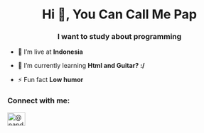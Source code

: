 <h1 align="center">Hi 👋, You Can Call Me Pap</h1>
<h3 align="center">I want to study about programming</h3>

- 🔭 I’m live at **Indonesia**

- 🌱 I’m currently learning **Html and Guitar? :/**

- ⚡ Fun fact **Low humor**

<h3 align="left">Connect with me:</h3>
<p align="left">
<a href="https://twitter.com/@papdaringawi" target="blank"><img align="center" src="https://raw.githubusercontent.com/rahuldkjain/github-profile-readme-generator/master/src/images/icons/Social/twitter.svg" alt="@papdaringawi" height="30" width="40" /></a>
</p>
